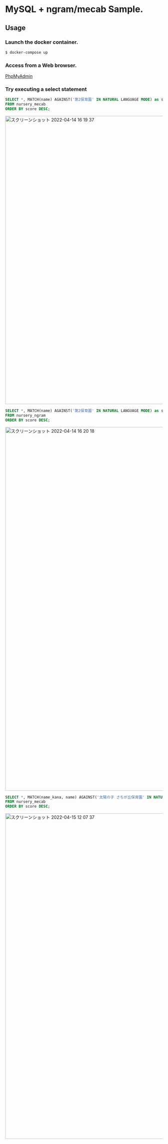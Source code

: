 # MySQL + ngram/mecab Sample.

## Usage

### Launch the docker container.
```zsh
$ docker-compose up
```

### Access from a Web browser.

[PhpMyAdmin](http://localhost:8080/)

### Try executing a select statement

```sql
SELECT *, MATCH(name) AGAINST('第2保育園' IN NATURAL LANGUAGE MODE) as score
FROM nursery_mecab
ORDER BY score DESC;
```

<img width="919" alt="スクリーンショット 2022-04-14 16 19 37" src="https://user-images.githubusercontent.com/174922/163334451-dafc25b2-d222-4f89-b46a-d422f34dca31.png">


```sql
SELECT *, MATCH(name) AGAINST('第2保育園' IN NATURAL LANGUAGE MODE) as score 
FROM nursery_ngram
ORDER BY score DESC;
```

<img width="1159" alt="スクリーンショット 2022-04-14 16 20 18" src="https://user-images.githubusercontent.com/174922/163334469-4afde020-e6f3-43f8-9c63-b1300f747be4.png">


```sql
SELECT *, MATCH(name_kana, name) AGAINST('太陽の子 さちが丘保育園' IN NATURAL LANGUAGE MODE) as score
FROM nursery_mecab
ORDER BY score DESC;
```

<img width="1038" alt="スクリーンショット 2022-04-15 12 07 37" src="https://user-images.githubusercontent.com/174922/163511962-84f186c2-b76c-4362-bf71-bd5f07060680.png">
